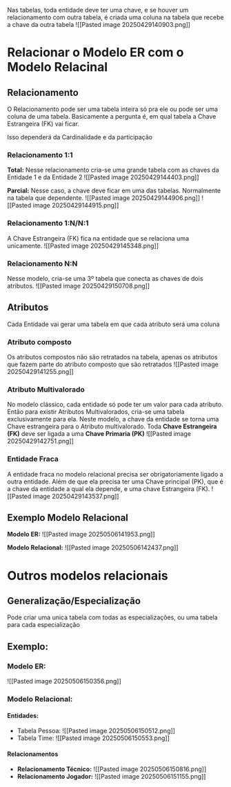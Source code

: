 Nas tabelas, toda entidade deve ter uma chave, e se houver um relacionamento com outra tabela, é criada uma coluna na tabela que recebe a chave da outra tabela
![[Pasted image 20250429140903.png]]

# Relacionar o Modelo ER com o Modelo Relacinal
## Relacionamento
O Relacionamento pode ser uma tabela inteira só pra ele ou pode ser uma coluna de uma tabela. Basicamente a pergunta é, em qual tabela a Chave Estrangeira (FK) vai ficar.

Isso dependerá da Cardinalidade e da participação
### Relacionamento 1:1
**Total:**
	Nesse relacionamento cria-se uma grande tabela com as chaves da Entidade 1 e da Entidade 2
	![[Pasted image 20250429144403.png]]

**Parcial:**
	Nesse caso, a chave deve ficar em uma das tabelas. Normalmente na tabela que dependente.
	![[Pasted image 20250429144906.png]]
	![[Pasted image 20250429144915.png]]
### Relacionamento 1:N/N:1
A Chave Estrangeira (FK) fica na entidade que se relaciona uma unicamente.
![[Pasted image 20250429145348.png]]

### Relacionamento N:N
Nesse modelo, cria-se uma 3º tabela que conecta as chaves de dois atributos.
![[Pasted image 20250429150708.png]]

## Atributos
Cada Entidade vai gerar uma tabela em que cada atributo será uma coluna
### Atributo composto
Os atributos compostos não são retratados na tabela, apenas os atributos que fazem parte do atributo composto que são retratados
![[Pasted image 20250429141255.png]]

### Atributo Multivalorado
No modelo clássico, cada entidade só pode ter um valor para cada atributo. Então para existir Atributos Multivalorados, cria-se uma tabela exclusivamente para ela. Neste modelo, a chave da entidade se torna uma Chave estrangeira para o Atributo multivalorado.
Toda **Chave Estrangeira (FK)** deve ser ligada a uma **Chave Primaria (PK)**
![[Pasted image 20250429142751.png]]

### Entidade Fraca
A entidade fraca no modelo relacional precisa ser obrigatoriamente ligado a outra entidade. Além de que ela precisa ter uma Chave principal (PK), que é a chave da entidade a qual ela depende, e uma chave Estrangeira (FK).
![[Pasted image 20250429143537.png]]

## Exemplo Modelo Relacional
**Modelo ER:**
![[Pasted image 20250506141953.png]]

**Modelo Relacional:**
![[Pasted image 20250506142437.png]]


# Outros modelos relacionais
## Generalização/Especialização
Pode criar uma unica tabela com todas as especializações, ou uma tabela para cada especialização

## Exemplo:
### **Modelo ER:**
![[Pasted image 20250506150356.png]]

### **Modelo Relacional:**
#### Entidades:
- Tabela Pessoa:
	![[Pasted image 20250506150512.png]]
- Tabela Time:
	![[Pasted image 20250506150553.png]]

#### Relacionamentos
- **Relacionamento Técnico:**
	![[Pasted image 20250506150816.png]]
- **Relacionamento Jogador:**
	![[Pasted image 20250506151155.png]]

